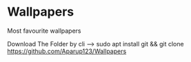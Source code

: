 # Wallpapers
Most favourite wallpapers


Download The Folder by cli --> 
sudo apt install git && git clone https://github.com/Aparup123/Wallpapers

